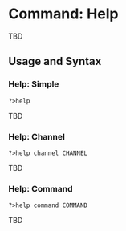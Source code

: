 # Command: Help

TBD

## Usage and Syntax

### Help: Simple
`?>help`

TBD

### Help: Channel

`?>help channel CHANNEL`

TBD

### Help: Command

`?>help command COMMAND`

TBD